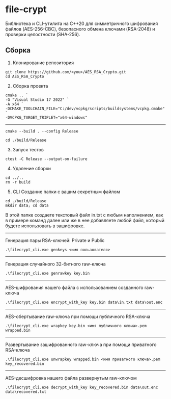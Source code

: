 
# file-crypt

Библиотека и CLI-утилита на C++20 для симметричного шифрования файлов (AES-256-CBC),
безопасного обмена ключами (RSA-2048) и проверки целостности (SHA-256).

## Сборка

1. Клонирование репозитория

```
git clone https://github.com/<you>/AES_RSA_Crypto.git
cd AES_RSA_Crypto
```

2. Сборка проекта

```
cmake .. `                          
-G "Visual Studio 17 2022" `
-A x64 `
-DCMAKE_TOOLCHAIN_FILE="C:/dev/vcpkg/scripts/buildsystems/vcpkg.cmake" `
-DVCPKG_TARGET_TRIPLET="x64-windows"
```
---

```
cmake --build . --config Release
```

```
cd ./build/Release
```

3. Запуск тестов

```
ctest -C Release --output-on-failure
```

4. Удаление сборки

```
cd ../..
rm -r build
```

5. CLI
Создание папки с вашим секретным файлом

```
cd ./build/Release
mkdir data; cd data
```

В этой папке создаете текстовый файл in.txt с любым наполнением, как в примере команд далее или же в нее добавляете любой файл, который будете использовать в зашифровке.

---

Генерация пары RSA-ключей: Private и Public

```
.\filecrypt_cli.exe genkeys <имя пользователя>
```

---

Генерация случайного 32-битного raw-ключа

```
.\filecrypt_cli.exe genrawkey key.bin
```

---

AES-шифрования нашего файла с использованием созданного raw-ключа

```
.\filecrypt_cli.exe encrypt_with_key key.bin data\in.txt data\out.enc
```

---

AES-обертывание raw-ключа при помощи публичного RSA-ключа

```
.\filecrypt_cli.exe wrapkey key.bin <имя публичного ключа>.pem wrapped.bin
```

---

Развертывание зашифрованного raw-ключа при помощи приватного RSA-ключа

```
.\filecrypt_cli.exe unwrapkey wrapped.bin <имя приватного ключа>.pem key_recovered.bin
```

---

AES-десшифровка нашего файла развернутым raw-ключом

```
.\filecrypt_cli.exe decrypt_with_key key_recovered.bin data\out.enc data\recovered.txt
```
